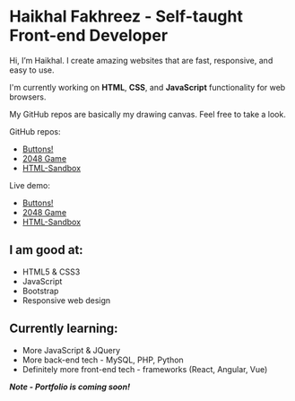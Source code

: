 # Haikhal Fakhreez - Self-taught Front-end Developer

Hi, I’m Haikhal. I create amazing websites that are fast, responsive, and easy to use.

I'm currently working on **HTML**, **CSS**, and **JavaScript** functionality for web browsers.

My GitHub repos are basically my drawing canvas. Feel free to take a look.

GitHub repos:
- [Buttons!](https://github.com/haikhalfakhreez/buttons)
- [2048 Game](https://github.com/haikhalfakhreez/2048)
- [HTML-Sandbox](https://github.com/haikhalfakhreez/HTML-Sandbox)

Live demo:
- [Buttons!](https://haikhalfakhreez.github.io/Buttons/)
- [2048 Game](https://haikhalfakhreez.github.io/2048/)
- [HTML-Sandbox](https://haikhalfakhreez.github.io/HTML-Sandbox/)


## I am good at:

- HTML5 & CSS3
- JavaScript
- Bootstrap
- Responsive web design

## Currently learning:

- More JavaScript & JQuery
- More back-end tech - MySQL, PHP, Python
- Definitely more front-end tech - frameworks (React, Angular, Vue)


***Note - Portfolio is coming soon!***

